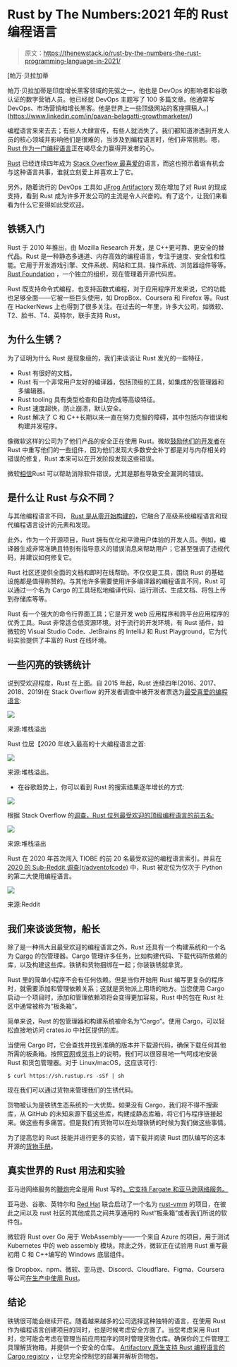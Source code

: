 # Rust by The Numbers:2021 年的 Rust 编程语言

> 原文：<https://thenewstack.io/rust-by-the-numbers-the-rust-programming-language-in-2021/>

[](https://www.linkedin.com/in/pavan-belagatti-growthmarketer/)

 [帕万·贝拉加蒂

帕万·贝拉加蒂是印度增长黑客领域的先驱之一，他也是 DevOps 的影响者和谷歌认证的数字营销人员。他已经就 DevOps 主题写了 100 多篇文章。他通常写 DevOps、市场营销和增长黑客。他是世界上一些顶级网站的客座撰稿人。](https://www.linkedin.com/in/pavan-belagatti-growthmarketer/) [](https://www.linkedin.com/in/pavan-belagatti-growthmarketer/)

编程语言来来去去；有些人大肆宣传，有些人就消失了。我们都知道渗透到开发人员的核心领域并影响他们是很难的，当涉及到编程语言时，他们非常挑剔。嗯， [Rust 作为一门编程语言](https://thenewstack.io/the-case-for-rust-as-the-future-of-javascript-infrastructure/)正在竭尽全力赢得开发者的心。

[Rust](https://www.rust-lang.org/) 已经连续四年成为 [Stack Overflow 最喜爱的](https://insights.stackoverflow.com/survey/2020#technology-most-loved-dreaded-and-wanted-languages-loved)语言，而这也预示着谁有机会与这种语言共事，谁就立刻爱上并喜欢上了它。

另外，随着流行的 DevOps 工具如 [JFrog Artifactory](https://jfrog.com/artifactory/) 现在增加了对 Rust 的现成支持，看到 Rust 成为许多开发公司的主流是令人兴奋的。有了这个，让我们来看看为什么它变得如此受欢迎。

## 铁锈入门

Rust 于 2010 年推出，由 Mozilla Research 开发，是 C++更可靠、更安全的替代品。Rust 是一种静态多通道、内存高效的编程语言，专注于速度、安全性和性能。它用于开发游戏引擎、文件系统、网站和工具、操作系统、浏览器组件等等。 [Rust Foundation](https://foundation.rust-lang.org/) ，一个独立的组织，现在管理着开源代码库。

Rust 既支持命令式编程，也支持函数式编程，对于应用程序开发来说，它的功能也足够全面——它被一些巨头使用，如 DropBox、Coursera 和 Firefox 等。Rust 在 HackerNews 上也得到了很多关注。在过去的一年里，许多大公司，如微软、T2、脸书、T4、英特尔，联手支持 Rust。

## 为什么生锈？

为了证明为什么 Rust 是现象级的，我们来谈谈让 Rust 发光的一些特征，

*   Rust 有很好的文档。
*   Rust 有一个非常用户友好的编译器，包括顶级的工具，如集成的包管理器和多编辑器。
*   Rust tooling 具有类型检查和自动完成等高级特征。
*   Rust 速度超快，防止崩溃，默认安全。
*   Rust 解决了 C 和 C++长期以来一直在努力克服的障碍，其中包括内存错误和构建并发程序。

像微软这样的公司为了他们产品的安全正在使用 Rust。微软[鼓励他们的开发者](https://thenewstack.io/microsoft-rust-is-the-industrys-best-chance-at-safe-systems-programming/)在 Rust 中重写他们的一些组件，因为他们发现大多数安全补丁都是对与内存相关的错误的修复，Rust 本来可以在开发阶段发现这些错误。

微软[相信](https://medium.com/the-innovation/how-microsoft-is-adopting-rust-e0f8816566ba)Rust 可以帮助消除软件错误，尤其是那些导致安全漏洞的错误。

## 是什么让 Rust 与众不同？

与其他编程语言不同， [Rust 是从零开始构建的](https://research.mozilla.org/rust/)，它融合了高级系统编程语言和现代编程语言设计的元素和发现。

此外，作为一个开源项目，Rust 拥有优化和平滑用户体验的开发人员。例如，编译器生成非常准确且特别有指导意义的错误消息来帮助用户；它甚至强调了违规代码，并建议如何修复它。

Rust 社区还提供全面的文档和即时在线帮助。不仅仅是工具，围绕 Rust 的基础设施都是值得称赞的。与其他许多需要使用许多编译器的编程语言不同，Rust 可以通过一个名为 Cargo 的工具轻松地编译代码、运行测试、生成文档、将包上传到存储库等等。

Rust 有一个强大的命令行界面工具；它是开发 web 应用程序和跨平台应用程序的优秀工具。Rust 非常适合低资源环境。对于流行的开发环境，有 Rust 插件，如微软的 Visual Studio Code、JetBrains 的 IntelliJ 和 Rust Playground，它为代码实验提供了丰富的 Rust 在线环境。

## 一些闪亮的铁锈统计

说到受欢迎程度，Rust 在上面。自 2015 年起，Rust 连续四年(2016、2017、2018、2019)在 Stack Overflow 的开发者调查中被开发者票选为[最受喜爱的编程语言](https://insights.stackoverflow.com/survey/2020#technology-most-loved-dreaded-and-wanted-languages-loved):

![](img/3f22f4ae7fa71601df36ba53a9e4f6f8.png)

来源:堆栈溢出

Rust 位居【2020 年收入最高的十大编程语言之首:

![](img/1997bcb3e676563f692974c87a3412d7.png)

来源:堆栈溢出。

*   在谷歌趋势上，你可以看到 Rust 的搜索结果逐年增长的方式:

![](img/a5d8f1cb28886ac923e8be7ae13060e9.png)

根据 Stack Overflow 的[调查，Rust 位列最受欢迎的顶级编程语言的前五名:](https://insights.stackoverflow.com/survey/2020#technology-most-loved-dreaded-and-wanted-languages-wanted)

![](img/ae54272a732bb2a46704ba18ea8546e9.png)

来源:堆栈溢出

Rust 在 2020 年首次闯入 TIOBE 的前 20 名最受欢迎的编程语言索引。并且在 [2020 的 Sub-Reddit 调查(r/adventofcode)](https://www.reddit.com/r/adventofcode/comments/kj53l1/unofficial_aoc_2020_survey_results/) 中，Rust 被定位为仅次于 Python 的第二大使用编程语言。

![](img/00cad4fbd8abc2d6437a9b3aa2c43384.png)

来源:Reddit

## 我们来谈谈货物，船长

除了是一种伟大且最受欢迎的编程语言之外，Rust 还具有一个构建系统和一个名为 [Cargo](https://doc.rust-lang.org/book/ch01-03-hello-cargo.html) 的包管理器。Cargo 管理许多任务，比如构建代码、下载代码所依赖的库，以及构建这些库。铁锈和货物捆绑在一起；你装铁锈就拿货。

Rust 里的简单小程序不会有任何依赖。但是当你开始用 Rust 编写更复杂的程序时，就需要添加和管理依赖关系；这就是货物派上用场的地方。当您使用 Cargo 启动一个项目时，添加和管理依赖项将会变得更加容易。Rust 中的包在 Rust 社区中通常被称为“板条箱”。

简单来说，Rust 的包管理器和构建系统被命名为“Cargo”。使用 Cargo，可以轻松直接地访问 crates.io 中社区提供的库。

当使用 Cargo 时，它会查找并找到准确的版本并下载源代码，确保下载任何其他所需的板条箱。按照[官网](https://www.rust-lang.org/tools/install)或[货书](https://doc.rust-lang.org/stable/cargo/getting-started/installation.html)上的说明，我们可以很容易地一气呵成地安装 Rust 和货包管理器。对于 Linux/macOS，这应该可行:

`$ curl https://sh.rustup.rs -sSf | sh`

现在我们可以通过货物来管理我们的生锈代码。

货物被认为是铁锈生态系统的一大优势。如果没有 Cargo，我们将不得不搜索库，从 GitHub 的未知来源下载这些库，构建成静态库箱，将它们与程序链接起来。做这些有多痛苦。但是我们有货物可以在处理铁锈的时候为我们做这些事情。

为了提高您的 Rust 技能并进行更多的实验，请下载并阅读 Rust 团队编写的这本开源的[货物手册](https://doc.rust-lang.org/cargo)。

## 真实世界的 Rust 用法和实验

亚马逊网络服务的[鞭炮](https://firecracker-microvm.github.io/)完全是用 Rust 写的[。它支持 Fargate 和亚马逊网络服务。](https://opensource.com/article/19/3/rust-virtual-machine)

亚马逊、谷歌、英特尔和 [Red Hat](https://www.openshift.com/try?utm_content=inline-mention) 联合启动了一个名为 [rust-vmm](https://github.com/rust-vmm) 的项目，在彼此之间以及 rust 社区的其他成员之间共享通用的 Rust“板条箱”或者我们所说的软件包。

微软将 Rust over Go 用于 WebAssembly——一个来自 Azure 的项目，用于测试 Kubernetes 中的 web assembly 模块。除此之外，微软正在试验用 Rust 重写最初用 C 和 C++编写的 Windows 底层组件。

像 Dropbox、npm、微软、亚马逊、Discord、Cloudflare、Figma、Coursera 等公司[在生产中使用 Rust](https://serokell.io/blog/rust-companies)。

## 结论

铁锈很可能会继续开花。随着越来越多的公司选择这种独特的语言，在使用 Rust 作为编程语言创建项目的同时，也是时候考虑安全方面了。当您考虑采用 Rust 时，您可能会考虑在管理当前应用程序的同时管理货物仓库。确保你的工件管理工具理解货物箱，并提供一个安全的仓库。 [Artifactory 原生支持 Rust 编程语言的 Cargo registry](https://www.jfrog.com/confluence/display/JFROG/Cargo+Registry) ，让您完全控制您的部署并解析货物包。

<svg xmlns:xlink="http://www.w3.org/1999/xlink" viewBox="0 0 68 31" version="1.1"><title>Group</title> <desc>Created with Sketch.</desc></svg>